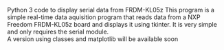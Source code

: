 
Python 3 code to display serial data from FRDM-KL05z
This program is a simple real-time data aquisition program that reads data from a NXP Freedom FRDM-KL05z board and displays it using tkinter.  It is very simple and only requires the serial module.  
A version using classes and matplotlib will be available soon
